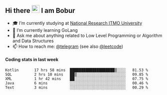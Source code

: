 ## Hi there <img src="https://media.giphy.com/media/hvRJCLFzcasrR4ia7z/giphy.gif" width="25px" height="25px"> I am Bobur

- :mortar_board: I’m currently studying at [National Research ITMO University](https://itmo.ru/)
- :seedling: I’m currently learning GoLang
- :speech_balloon: Ask me about anything related to Low Level Programming or Algorithm and Data Structures
- :mailbox: How to reach me: [@telegram](https://t.me/octoant) (see also [@leetcode](https://leetcode.com/octoant/))    

#### Coding stats in last week

<!--START_SECTION:waka-->

```text
Kotlin       17 hrs 58 mins  ████████████████████▒░░░░   81.53 %
SQL          2 hrs 10 mins   ██▒░░░░░░░░░░░░░░░░░░░░░░   09.85 %
XML          1 hr 42 mins    ██░░░░░░░░░░░░░░░░░░░░░░░   07.75 %
Java         6 mins          ░░░░░░░░░░░░░░░░░░░░░░░░░   00.46 %
Text         3 mins          ░░░░░░░░░░░░░░░░░░░░░░░░░   00.29 %
```

<!--END_SECTION:waka-->
